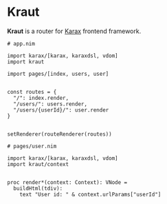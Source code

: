 # Kraut

**Kraut** is a router for [Karax](https://github.com/karaxnim/karax) frontend framework.

```
# app.nim

import karax/[karax, karaxdsl, vdom]
import kraut

import pages/[index, users, user]


const routes = {
  "/": index.render,
  "/users/": users.render,
  "/users/{userId}/": user.render
}


setRenderer(routeRenderer(routes))
```

```
# pages/user.nim

import karax/[karax, karaxdsl, vdom]
import kraut/context


proc render*(context: Context): VNode =
  buildHtml(tdiv):
    text "User id: " & context.urlParams["userId"]
```

